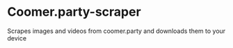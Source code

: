 # Coomer.party-scraper
Scrapes images and videos from coomer.party and downloads them to your device
